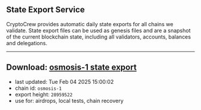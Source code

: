 ## State Export Service
CryptoCrew provides automatic daily state exports for all chains we validate. State export files can be used as genesis files and are a snapshot of the current blockchain state, including all validators, accounts, balances and delegations.

---
**Download: [osmosis-1 state export](https://dl-eu2.ccvalidators.com/SERVICE/osmosis/osmosis-1_export_28959522.json)**
---

- last updated: Tue Feb 04 2025 15:00:02
- chain id: `osmosis-1`
- export height: `28959522`
- use for: airdrops, local tests, chain recovery
